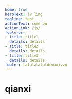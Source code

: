 ```yaml
---
home: true
heroText: lv ling
tagline: test
actionText: come on
actionLink: /js/
features:
- title: title1
  details: details
- title: title2
  details: details
- title: title3
  details: details
footer: lalalalalaldemaxiyzu
---
```


# qianxi